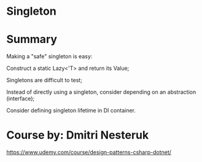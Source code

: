 # Singleton
# Summary
Making a "safe" singleton is easy:

Construct a static Lazy<'T> and return its Value;

Singletons are difficult to test;

Instead of directly using a singleton, consider depending on an abstraction (interface);

Consider defining singleton lifetime in DI container.


# Course by: Dmitri Nesteruk
https://www.udemy.com/course/design-patterns-csharp-dotnet/

